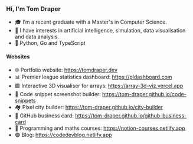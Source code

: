 ### Hi, I'm Tom Draper
- 🎓 I’m a recent graduate with a Master's in Computer Science.
- 👀 I have interests in artificial intelligence, simulation, data visualisation and data analysis.
- 💙 Python, Go and TypeScript
#### Websites
- 🌐 Portfolio website:                    https://tomdraper.dev
- 📊 Premier league statistics dashboard: https://pldashboard.com
- 🟩 Interactive 3D visualiser for arrays:                 https://array-3d-viz.vercel.app
- 📸 Code snippet screenshot builder: https://tom-draper.github.io/code-snippets
- 🏘️ Pixel city builder:                  https://tom-draper.github.io/city-builder
- 🪪 GitHub business card: https://tom-draper.github.io/github-business-card
- 📖 Programming and maths courses:       https://notion-courses.netlify.app
- 🟢 Blog:                                https://codedevblog.netlify.app

